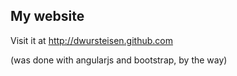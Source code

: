 My website
----

Visit it at http://dwursteisen.github.com


(was done with angularjs and bootstrap, by the way)